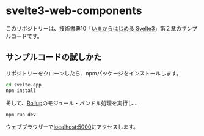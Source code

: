 # svelte3-web-components

このリポジトリーは、技術書典10「[いまからはじめる Svelte3](https://techbookfest.org/product/4925576424980480?productVariantID=5094401858600960)」第２章のサンプルコードです。

## サンプルコードの試しかた

リポジトリーをクローンしたら、npmパッケージをインストールします。

```bash
cd svelte-app
npm install
```

そして、[Rollup](https://rollupjs.org)のモジュール・バンドル処理を実行し...

```bash
npm run dev
```

ウェブブラウザーで[localhost:5000](http://localhost:5000)にアクセスします。
